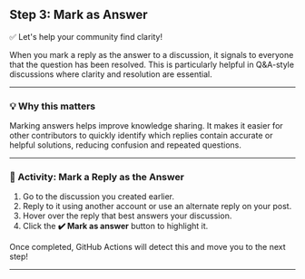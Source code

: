 <!--
  <<< Author notes: Step 3 >>>
  Start this step by acknowledging the previous step.
  Define terms and link to docs.github.com.
-->

<!--
  <<< Author notes: Step 3 >>>
  This step teaches learners how to mark a helpful reply as the answer in a GitHub Discussion.
-->

## Step 3: Mark as Answer

✅ Let's help your community find clarity!

When you mark a reply as the answer to a discussion, it signals to everyone that the question has been resolved. This is particularly helpful in Q&A-style discussions where clarity and resolution are essential.

---

### 💡 Why this matters

Marking answers helps improve knowledge sharing. It makes it easier for other contributors to quickly identify which replies contain accurate or helpful solutions, reducing confusion and repeated questions.

---

### 💬 Activity: Mark a Reply as the Answer

1. Go to the discussion you created earlier.
2. Reply to it using another account or use an alternate reply on your post.
3. Hover over the reply that best answers your discussion.
4. Click the **✔️ Mark as answer** button to highlight it.

Once completed, GitHub Actions will detect this and move you to the next step!

---
